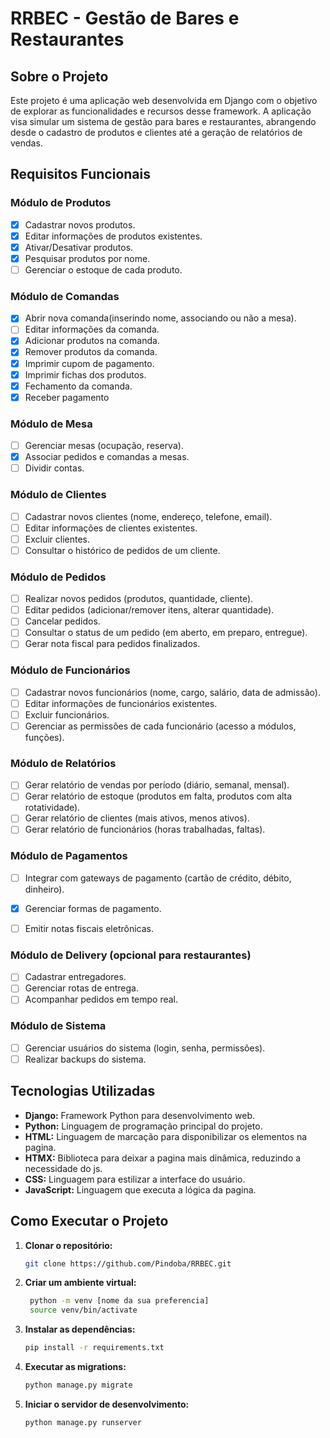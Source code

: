 # RRBEC - Gestão de Bares e Restaurantes

## Sobre o Projeto
Este projeto é uma aplicação web desenvolvida em Django com o objetivo de explorar as funcionalidades e recursos desse framework. A aplicação visa simular um sistema de gestão para bares e restaurantes, abrangendo desde o cadastro de produtos e clientes até a geração de relatórios de vendas.

## Requisitos Funcionais

### Módulo de Produtos
* [x] Cadastrar novos produtos.
* [x] Editar informações de produtos existentes.
* [x] Ativar/Desativar produtos.
* [x] Pesquisar produtos por nome.
* [ ] Gerenciar o estoque de cada produto.

### Módulo de Comandas
* [x] Abrir nova comanda(inserindo nome, associando ou não a mesa).
* [ ] Editar informações da comanda.
* [x] Adicionar produtos na comanda.
* [x] Remover produtos da comanda.
* [x] Imprimir cupom de pagamento.
* [x] Imprimir fichas dos produtos.
* [x] Fechamento da comanda.
* [x] Receber pagamento

### Módulo de Mesa
* [ ] Gerenciar mesas (ocupação, reserva).
* [x] Associar pedidos e comandas a mesas.
* [ ] Dividir contas.

### Módulo de Clientes
* [ ] Cadastrar novos clientes (nome, endereço, telefone, email).
* [ ] Editar informações de clientes existentes.
* [ ] Excluir clientes.
* [ ] Consultar o histórico de pedidos de um cliente.

### Módulo de Pedidos
* [ ] Realizar novos pedidos (produtos, quantidade, cliente).
* [ ] Editar pedidos (adicionar/remover itens, alterar quantidade).
* [ ] Cancelar pedidos.
* [ ] Consultar o status de um pedido (em aberto, em preparo, entregue).
* [ ] Gerar nota fiscal para pedidos finalizados.

### Módulo de Funcionários
* [ ] Cadastrar novos funcionários (nome, cargo, salário, data de admissão).
* [ ] Editar informações de funcionários existentes.
* [ ] Excluir funcionários.
* [ ] Gerenciar as permissões de cada funcionário (acesso a módulos, funções).

### Módulo de Relatórios
* [ ] Gerar relatório de vendas por período (diário, semanal, mensal).
* [ ] Gerar relatório de estoque (produtos em falta, produtos com alta rotatividade).
* [ ] Gerar relatório de clientes (mais ativos, menos ativos).
* [ ] Gerar relatório de funcionários (horas trabalhadas, faltas).

### Módulo de Pagamentos
* [ ] Integrar com gateways de pagamento (cartão de crédito, débito, dinheiro).
* [x] Gerenciar formas de pagamento.
* [ ] Emitir notas fiscais eletrônicas.


### Módulo de Delivery (opcional para restaurantes)
* [ ] Cadastrar entregadores.
* [ ] Gerenciar rotas de entrega.
* [ ] Acompanhar pedidos em tempo real.

### Módulo de Sistema
* [ ] Gerenciar usuários do sistema (login, senha, permissões).
* [ ] Realizar backups do sistema.

## Tecnologias Utilizadas
* **Django:** Framework Python para desenvolvimento web.
* **Python:** Linguagem de programação principal do projeto.
* **HTML:** Linguagem de marcação para disponibilizar os elementos na pagina.
* **HTMX:** Biblioteca para deixar a pagina mais dinâmica, reduzindo a necessidade do js.
* **CSS:** Linguagem para estilizar a interface do usuário.
* **JavaScript:** Linguagem que executa a lógica da pagina.

## Como Executar o Projeto
1. **Clonar o repositório:**
   ```bash
   git clone https://github.com/Pindoba/RRBEC.git
2. **Criar um ambiente virtual:**
   ```bash
    python -m venv [nome da sua preferencia]
    source venv/bin/activate
3. **Instalar as dependências:**
   ```bash
   pip install -r requirements.txt
4. **Executar as migrations:**
   ```bash
   python manage.py migrate
5. **Iniciar o servidor de desenvolvimento:**
   ```bash
   python manage.py runserver

